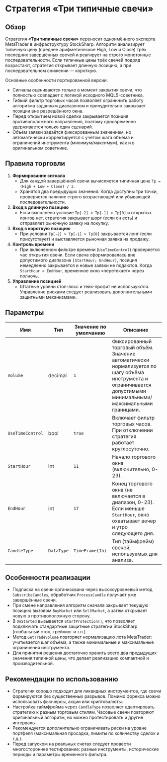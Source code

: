 # Стратегия «Три типичные свечи»

## Обзор
Стратегия **«Три типичные свечи»** переносит одноимённого эксперта MetaTrader в инфраструктуру StockSharp. Алгоритм анализирует типичную цену (среднее арифметическое High, Low и Close) трёх последних завершённых свечей и реагирует на строго монотонные последовательности. Если типичные цены трёх свечей подряд возрастают, стратегия открывает длинную позицию, а при последовательном снижении — короткую.

Основные особенности портированной версии:
- Сигналы оцениваются только в момент закрытия свечи, что полностью совпадает с логикой исходного MQL5-советника.
- Гибкий фильтр торговых часов позволяет ограничить работу алгоритма заданным диапазоном и принудительно закрывает позиции вне разрешённого окна.
- Перед открытием новой сделки закрывается позиция противоположного направления, поэтому одновременно удерживается только один сценарий.
- Объём заявки задаётся фиксированным значением, но автоматически корректируется с учётом шага объёма и ограничений инструмента (минимум/максимум), как и в оригинальном советнике.

## Правила торговли
1. **Формирование сигнала**
   - Для каждой завершённой свечи вычисляется типичная цена `Tp = (High + Low + Close) / 3`.
   - Хранятся два предыдущих значения. Когда доступны три точки, проверяется наличие строго возрастающей или убывающей последовательности.
2. **Вход в длинную позицию**
   - Если выполнено условие `Tp[-2] < Tp[-1] < Tp[0]` и открытых лонгов нет, стратегия закрывает шорт (если он есть) и отправляет рыночную заявку на покупку.
3. **Вход в короткую позицию**
   - При условии `Tp[-2] > Tp[-1] > Tp[0]` закрывается лонг (если присутствует) и выставляется рыночная заявка на продажу.
4. **Контроль времени**
   - При включённом фильтре времени (`UseTimeControl`) проверяется час открытия свечи. Если свеча сформировалась вне допустимого диапазона `[StartHour; EndHour)`, позиция немедленно закрывается и новые заявки не подаются. Когда `StartHour > EndHour`, временное окно «перетекает» через полночь.
5. **Управление позицией**
   - Штатные уровни стоп-лосс и тейк-профит не используются. Управление рисками следует реализовать дополнительными защитными механизмами.

## Параметры
| Имя | Тип | Значение по умолчанию | Описание |
|-----|-----|-----------------------|----------|
| `Volume` | decimal | `1` | Фиксированный торговый объём. Значение автоматически нормализуется по шагу объёма инструмента и ограничивается допустимыми минимальными/максимальными границами. |
| `UseTimeControl` | bool | `true` | Включает фильтр торговых часов. При отключении стратегия работает круглосуточно. |
| `StartHour` | int | `11` | Начало торгового окна (включительно, 0-23). |
| `EndHour` | int | `17` | Конец торгового окна (не включается в диапазон, 0-23). Если меньше `StartHour`, окно охватывает вечер и утро следующего дня. |
| `CandleType` | `DataType` | `TimeFrame(1h)` | Тип (таймфрейм) свечей, используемых для анализа. |

## Особенности реализации
- Подписка на свечи организована через высокоуровневый метод `SubscribeCandles`, обработчик `ProcessCandle` получает уже завершённые свечи.
- При смене направления алгоритм сначала закрывает текущую позицию вызовом `BuyMarket` или `SellMarket`, а затем открывает новую в противоположную сторону.
- В `OnStarted` вызывается `StartProtection()`, что позволяет подключать стандартные защитные стратегии StockSharp (глобальный стоп, трейлинг и т.п.).
- Метод `GetTradeVolume` повторяет нормализацию лота MetaTrader: учитывается шаг объёма, а также минимальные и максимальные ограничения инструмента.
- Для принятия решения достаточно хранить всего два предыдущих значения типичной цены, что делает реализацию компактной и производительной.

## Рекомендации по использованию
- Стратегия хорошо подходит для ликвидных инструментов, где свечи формируются без существенных разрывов. Помимо форекса можно использовать фьючерсы, акции или криптовалюты.
- Настройка таймфрейма через `CandleType` позволяет адаптировать стратегию к разным торговым стилям. Часовые свечи повторяют оригинальный алгоритм, но можно протестировать и другие интервалы.
- Рекомендуется дополнительно ограничивать риски на уровне портфеля (максимальная просадка, лимиты по количеству сделок и т.д.).
- Перед запуском на реальных счетах следует провести многостороннее тестирование: разные инструменты, исторические периоды и параметры временного фильтра.
